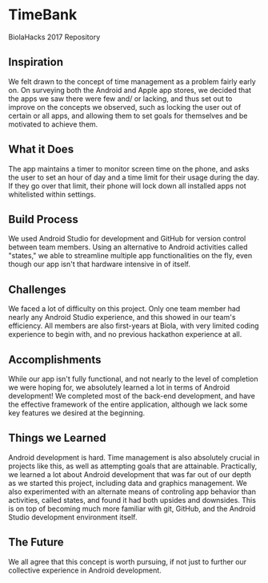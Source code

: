 # TimeBank
BiolaHacks 2017 Repository
## Inspiration
  We felt drawn to the concept of time management as a problem fairly early on. On surveying both the Android and Apple app stores, we decided that the apps we saw there were few and/ or lacking, and thus set out to improve on the concepts we observed, such as locking the user out of certain or all apps, and allowing them to set goals for themselves and be motivated to achieve them. 
## What it Does
  The app maintains a timer to monitor screen time on the phone, and asks the user to set an hour of day and a time limit for their usage during the day. If they go over that limit, their phone will lock down all installed apps not whitelisted within settings.
## Build Process
  We used Android Studio for development and GitHub for version control between team members. Using an alternative to Android activities called "states," we able to streamline multiple app functionalities on the fly, even though our app isn't that hardware intensive in of itself. 
## Challenges
  We faced a lot of difficulty on this project. Only one team member had nearly any Android Studio experience, and this showed in our team's efficiency. All members are also first-years at Biola, with very limited coding experience to begin with, and no previous hackathon experience at all. 
## Accomplishments
  While our app isn't fully functional, and not nearly to the level of completion we were hoping for, we absolutely learned a lot in terms of Android development! We completed most of the back-end development, and have the effective framework of the entire application, although we lack some key features we desired at the beginning. 
## Things we Learned
  Android development is hard. Time management is also absolutely crucial in projects like this, as well as attempting goals that are attainable. Practically, we learned a lot about Android development that was far out of our depth as we started this project, including data and graphics management. We also experimented with an alternate means of controling app behavior than activities, called states, and found it had both upsides and downsides. This is on top of becoming much more familiar with git, GitHub, and the Android Studio development environment itself.
## The Future
  We all agree that this concept is worth pursuing, if not just to further our collective experience in Android development. 
